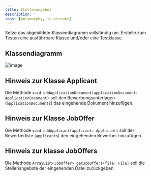 ```yaml
---
title: Stellenangebot
description: ''
tags: [polymorphy, io-streams]
---
```


Setze das abgebildete Klassendiagramm vollständig um. Erstelle zum Testen eine ausführbare Klasse und/oder eine Testklasse.

## Klassendiagramm
![image](https://user-images.githubusercontent.com/47243617/208378827-1ab7203a-187a-45c5-b9cd-0c680b6ed639.png)

## Hinweis zur Klasse Applicant
Die Methode `void addApplicationDocument(applicationDocument: ApplicationDocument)` soll den Bewerbungsunterlagen (`applicationDocuments`) das eingehende Dokument hinzufügen.

## Hinweis zur Klasse JobOffer
Die Methode `void addApplicant(applicant: Applicant)` soll der Bewerberliste (`applicants`) den eingehenden Bewerber hinzufügen.

## Hinweis zur klasse JobOffers
Die Methode `ArrayList<JobOffer> getJobOffers(file: File)` soll die Stellenangebote der eingehenden Datei zurückgeben.
